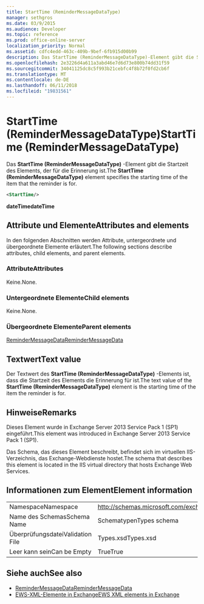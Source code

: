 ```yaml
---
title: StartTime (ReminderMessageDataType)
manager: sethgros
ms.date: 03/9/2015
ms.audience: Developer
ms.topic: reference
ms.prod: office-online-server
localization_priority: Normal
ms.assetid: cdfc4edd-463c-409b-9bef-6fb915d00b99
description: Das StartTime (ReminderMessageDataType)-Element gibt die Startzeit des Elements, der für die Erinnerung ist.
ms.openlocfilehash: 2e3226d4a611a3abd46e7d6d73e800b74dd31f59
ms.sourcegitcommit: 34041125dc8c5f993b21cebfc4f8b72f0fd2cb6f
ms.translationtype: MT
ms.contentlocale: de-DE
ms.lasthandoff: 06/11/2018
ms.locfileid: "19831561"
---
```

# <a name="starttime-remindermessagedatatype"></a><span data-ttu-id="d79a0-103">StartTime (ReminderMessageDataType)</span><span class="sxs-lookup"><span data-stu-id="d79a0-103">StartTime (ReminderMessageDataType)</span></span>

<span data-ttu-id="d79a0-104">Das **StartTime (ReminderMessageDataType)** -Element gibt die Startzeit des Elements, der für die Erinnerung ist.</span><span class="sxs-lookup"><span data-stu-id="d79a0-104">The **StartTime (ReminderMessageDataType)** element specifies the starting time of the item that the reminder is for.</span></span> 
  
```XML
<StartTime/>
```

<span data-ttu-id="d79a0-105">**dateTime**</span><span class="sxs-lookup"><span data-stu-id="d79a0-105">**dateTime**</span></span>

## <a name="attributes-and-elements"></a><span data-ttu-id="d79a0-106">Attribute und Elemente</span><span class="sxs-lookup"><span data-stu-id="d79a0-106">Attributes and elements</span></span>

<span data-ttu-id="d79a0-107">In den folgenden Abschnitten werden Attribute, untergeordnete und übergeordnete Elemente erläutert.</span><span class="sxs-lookup"><span data-stu-id="d79a0-107">The following sections describe attributes, child elements, and parent elements.</span></span>
  
### <a name="attributes"></a><span data-ttu-id="d79a0-108">Attribute</span><span class="sxs-lookup"><span data-stu-id="d79a0-108">Attributes</span></span>

<span data-ttu-id="d79a0-109">Keine.</span><span class="sxs-lookup"><span data-stu-id="d79a0-109">None.</span></span>
  
### <a name="child-elements"></a><span data-ttu-id="d79a0-110">Untergeordnete Elemente</span><span class="sxs-lookup"><span data-stu-id="d79a0-110">Child elements</span></span>

<span data-ttu-id="d79a0-111">Keine.</span><span class="sxs-lookup"><span data-stu-id="d79a0-111">None.</span></span>
  
### <a name="parent-elements"></a><span data-ttu-id="d79a0-112">Übergeordnete Elemente</span><span class="sxs-lookup"><span data-stu-id="d79a0-112">Parent elements</span></span>

[<span data-ttu-id="d79a0-113">ReminderMessageData</span><span class="sxs-lookup"><span data-stu-id="d79a0-113">ReminderMessageData</span></span>](remindermessagedata.md)
  
## <a name="text-value"></a><span data-ttu-id="d79a0-114">Textwert</span><span class="sxs-lookup"><span data-stu-id="d79a0-114">Text value</span></span>

<span data-ttu-id="d79a0-115">Der Textwert des **StartTime (ReminderMessageDataType)** -Elements ist, dass die Startzeit des Elements die Erinnerung für ist.</span><span class="sxs-lookup"><span data-stu-id="d79a0-115">The text value of the **StartTime (ReminderMessageDataType)** element is the starting time of the item the reminder is for.</span></span> 
  
## <a name="remarks"></a><span data-ttu-id="d79a0-116">Hinweise</span><span class="sxs-lookup"><span data-stu-id="d79a0-116">Remarks</span></span>

<span data-ttu-id="d79a0-117">Dieses Element wurde in Exchange Server 2013 Service Pack 1 (SP1) eingeführt.</span><span class="sxs-lookup"><span data-stu-id="d79a0-117">This element was introduced in Exchange Server 2013 Service Pack 1 (SP1).</span></span>
  
<span data-ttu-id="d79a0-118">Das Schema, das dieses Element beschreibt, befindet sich im virtuellen IIS-Verzeichnis, das Exchange-Webdienste hostet.</span><span class="sxs-lookup"><span data-stu-id="d79a0-118">The schema that describes this element is located in the IIS virtual directory that hosts Exchange Web Services.</span></span>
  
## <a name="element-information"></a><span data-ttu-id="d79a0-119">Informationen zum Element</span><span class="sxs-lookup"><span data-stu-id="d79a0-119">Element information</span></span>

|||
|:-----|:-----|
|<span data-ttu-id="d79a0-120">Namespace</span><span class="sxs-lookup"><span data-stu-id="d79a0-120">Namespace</span></span>  <br/> |http://schemas.microsoft.com/exchange/services/2006/types  <br/> |
|<span data-ttu-id="d79a0-121">Name des Schemas</span><span class="sxs-lookup"><span data-stu-id="d79a0-121">Schema Name</span></span>  <br/> |<span data-ttu-id="d79a0-122">Schematypen</span><span class="sxs-lookup"><span data-stu-id="d79a0-122">Types schema</span></span>  <br/> |
|<span data-ttu-id="d79a0-123">Überprüfungsdatei</span><span class="sxs-lookup"><span data-stu-id="d79a0-123">Validation File</span></span>  <br/> |<span data-ttu-id="d79a0-124">Types.xsd</span><span class="sxs-lookup"><span data-stu-id="d79a0-124">Types.xsd</span></span>  <br/> |
|<span data-ttu-id="d79a0-125">Leer kann sein</span><span class="sxs-lookup"><span data-stu-id="d79a0-125">Can be Empty</span></span>  <br/> |<span data-ttu-id="d79a0-126">True</span><span class="sxs-lookup"><span data-stu-id="d79a0-126">True</span></span>  <br/> |
   
## <a name="see-also"></a><span data-ttu-id="d79a0-127">Siehe auch</span><span class="sxs-lookup"><span data-stu-id="d79a0-127">See also</span></span>

- [<span data-ttu-id="d79a0-128">ReminderMessageData</span><span class="sxs-lookup"><span data-stu-id="d79a0-128">ReminderMessageData</span></span>](remindermessagedata.md)
- [<span data-ttu-id="d79a0-129">EWS-XML-Elemente in Exchange</span><span class="sxs-lookup"><span data-stu-id="d79a0-129">EWS XML elements in Exchange</span></span>](ews-xml-elements-in-exchange.md)

